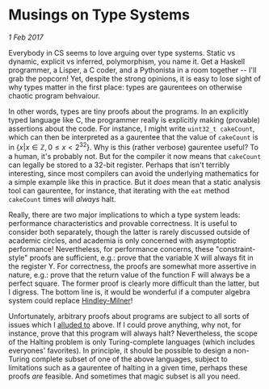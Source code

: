 Musings on Type Systems
==============
_1 Feb 2017_

Everybody in CS seems to love arguing over type systems. Static vs dynamic, explicit vs inferred, polymorphism, you name it. Get a Haskell programmer, a Lisper, a C coder, and a Pythonista in a room together -- I'll grab the popcorn! Yet, despite the strong opinions, it is easy to lose sight of why types matter in the first place: types are gaurentees on otherwise chaotic program behvaiour.

In other words, types are tiny proofs about the programs. In an explicitly typed language like C, the programmer really is explicitly making (provable) assertions about the code. For instance, I might write `uint32_t cakeCount`, which can then be interpreted as a gaurentee that the value of `cakeCount` is in $\{ x | x \in \mathbb{Z}, 0 \leq x < 2^32 \}$. Why is this (rather verbose) gaurentee useful? To a human, it's probably not. But for the compiler it now means that `cakeCount` can legally be stored to a 32-bit register. Perhaps that isn't terribly interesting, since most compilers can avoid the underlying mathematics for a simple example like this in practice. But it _does_ mean that a static analysis tool can gaurentee, for instance, that iterating with the `eat` method `cakeCount` times will _always_ halt.

Really, there are two major implications to which a type system leads: performance characteristics and provable correctness. It is useful to consider both separately, though the latter is rarely discussed outside of academic circles, and academia is only concerned with asymptoptic performance! Nevertheless, for performance concerns, these "constraint-style" proofs are sufficient, e.g.: prove that the variable X will always fit in the register Y. For correctness, the proofs are somewhat more assertive in nature, e.g.: prove that the return value of the function F will always be a perfect square. The former proof is clearly more difficult than the latter, but I digress. The bottom line is, it would be wonderful if a computer algebra system could replace [Hindley-Milner](https://en.wikipedia.org/wiki/Hindley-Milner)!

Unfortunately, arbitrary proofs about programs are subject to all sorts of issues which I [alluded to](https://en.wikipedia.org/wiki/Halting_problem) above. If I could prove anything, why not, for instance, prove that this program will always halt? Nevertheless, the scope of the Halting problem is only Turing-complete languages (which includes everyones' favorites). In principle, it should be possible to design a non-Turing complete subset of one of the above languages, subject to limitations such as a gaurentee of halting in a given time, perhaps these proofs _are_ feasible. And sometimes that magic subset is all you need.
